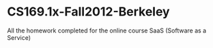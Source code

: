 CS169.1x-Fall2012-Berkeley
==========================

All the homework completed for the online course SaaS (Software as a Service) 
